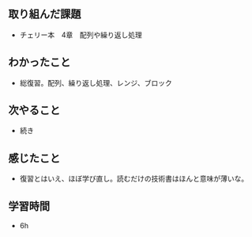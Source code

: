 ## 取り組んだ課題
- チェリー本　4章　配列や繰り返し処理

## わかったこと
- 総復習。配列、繰り返し処理、レンジ、ブロック

## 次やること
- 続き

## 感じたこと
- 復習とはいえ、ほぼ学び直し。読むだけの技術書はほんと意味が薄いな。

## 学習時間
- 6h
